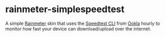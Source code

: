 # rainmeter-simplespeedtest

A simple [Rainmeter](https://www.rainmeter.net/) skin that uses the [Speedtest CLI](https://www.speedtest.net/apps/cli) from [Ookla](https://www.ookla.com/) hourly to monitor how fast your device can download/upload over the internet.
